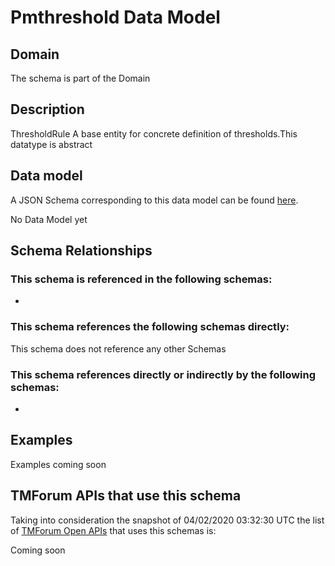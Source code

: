 # Pmthreshold Data Model

## Domain

The  schema is part of the  Domain

## Description

ThresholdRule A base entity for concrete definition of thresholds.This datatype  is  abstract

## Data model

A JSON Schema corresponding to this data model can be found
[here](https://github.com/tmforum-rand/schemas/blob/candidates/Common/pmthreshold.json).

No Data Model yet

## Schema Relationships

### This schema is referenced in the following schemas:

-

### This schema references the following schemas directly:

This schema does not reference any other Schemas

### This schema references directly or indirectly by the following schemas:

-



## Examples

Examples coming soon

## TMForum APIs that use this schema

Taking into consideration the snapshot of 04/02/2020 03:32:30 UTC the list of [TMForum Open APIs](https://www.tmforum.org/open-apis/) that uses this schemas is:

Coming soon